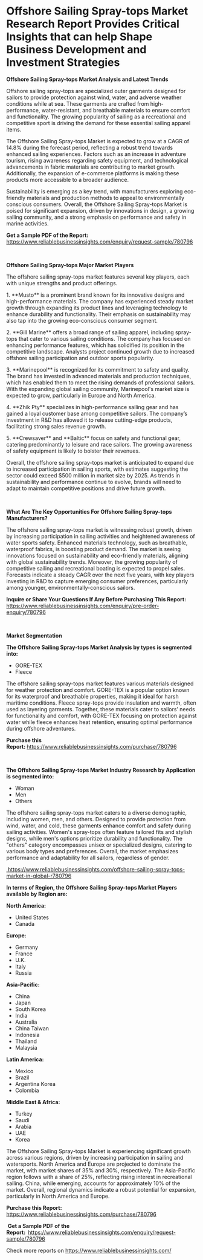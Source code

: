 <p><h1>Offshore Sailing Spray-tops Market Research Report Provides Critical Insights that can help Shape Business Development and Investment Strategies</h1></p><p><strong>Offshore Sailing Spray-tops Market Analysis and Latest Trends</strong></p>
<p><p>Offshore sailing spray-tops are specialized outer garments designed for sailors to provide protection against wind, water, and adverse weather conditions while at sea. These garments are crafted from high-performance, water-resistant, and breathable materials to ensure comfort and functionality. The growing popularity of sailing as a recreational and competitive sport is driving the demand for these essential sailing apparel items.</p><p>The Offshore Sailing Spray-tops Market is expected to grow at a CAGR of 14.8% during the forecast period, reflecting a robust trend towards enhanced sailing experiences. Factors such as an increase in adventure tourism, rising awareness regarding safety equipment, and technological advancements in fabric materials are contributing to market growth. Additionally, the expansion of e-commerce platforms is making these products more accessible to a broader audience. </p><p>Sustainability is emerging as a key trend, with manufacturers exploring eco-friendly materials and production methods to appeal to environmentally conscious consumers. Overall, the Offshore Sailing Spray-tops Market is poised for significant expansion, driven by innovations in design, a growing sailing community, and a strong emphasis on performance and safety in marine activities.</p></p>
<p><strong>Get a Sample PDF of the Report:&nbsp;</strong> <a href="https://www.reliablebusinessinsights.com/enquiry/request-sample/780796?utm_campaign=3134&utm_medium=2&utm_source=Github&utm_content=ia&utm_term=26032025&utm_id=offshore-sailing-spray-tops">https://www.reliablebusinessinsights.com/enquiry/request-sample/780796</a></p>
<p>&nbsp;</p>
<p><strong>Offshore Sailing Spray-tops Major Market Players</strong></p>
<p><p>The offshore sailing spray-tops market features several key players, each with unique strengths and product offerings. </p><p>1. **Musto** is a prominent brand known for its innovative designs and high-performance materials. The company has experienced steady market growth through expanding its product lines and leveraging technology to enhance durability and functionality. Their emphasis on sustainability may also tap into the growing eco-conscious consumer segment.</p><p>2. **Gill Marine** offers a broad range of sailing apparel, including spray-tops that cater to various sailing conditions. The company has focused on enhancing performance features, which has solidified its position in the competitive landscape. Analysts project continued growth due to increased offshore sailing participation and outdoor sports popularity.</p><p>3. **Marinepool** is recognized for its commitment to safety and quality. The brand has invested in advanced materials and production techniques, which has enabled them to meet the rising demands of professional sailors. With the expanding global sailing community, Marinepool's market size is expected to grow, particularly in Europe and North America.</p><p>4. **Zhik Pty** specializes in high-performance sailing gear and has gained a loyal customer base among competitive sailors. The company’s investment in R&D has allowed it to release cutting-edge products, facilitating strong sales revenue growth. </p><p>5. **Crewsaver** and **Baltic** focus on safety and functional gear, catering predominantly to leisure and race sailors. The growing awareness of safety equipment is likely to bolster their revenues.</p><p>Overall, the offshore sailing spray-tops market is anticipated to expand due to increased participation in sailing sports, with estimates suggesting the sector could exceed $500 million in market size by 2025. As trends in sustainability and performance continue to evolve, brands will need to adapt to maintain competitive positions and drive future growth.</p></p>
<p>&nbsp;</p>
<p><strong>What Are The Key Opportunities For Offshore Sailing Spray-tops Manufacturers?</strong></p>
<p><p>The offshore sailing spray-tops market is witnessing robust growth, driven by increasing participation in sailing activities and heightened awareness of water sports safety. Enhanced materials technology, such as breathable, waterproof fabrics, is boosting product demand. The market is seeing innovations focused on sustainability and eco-friendly materials, aligning with global sustainability trends. Moreover, the growing popularity of competitive sailing and recreational boating is expected to propel sales. Forecasts indicate a steady CAGR over the next five years, with key players investing in R&D to capture emerging consumer preferences, particularly among younger, environmentally-conscious sailors.</p></p>
<p><strong>Inquire or Share Your Questions If Any Before Purchasing This Report:</strong> <a href="https://www.reliablebusinessinsights.com/enquiry/pre-order-enquiry/780796?utm_campaign=3134&utm_medium=2&utm_source=Github&utm_content=ia&utm_term=26032025&utm_id=offshore-sailing-spray-tops">https://www.reliablebusinessinsights.com/enquiry/pre-order-enquiry/780796</a></p>
<p>&nbsp;</p>
<p><strong>Market Segmentation</strong></p>
<p><strong>The Offshore Sailing Spray-tops Market Analysis by types is segmented into:</strong></p>
<p><ul><li>GORE-TEX</li><li>Fleece</li></ul></p>
<p><p>The offshore sailing spray-tops market features various materials designed for weather protection and comfort. GORE-TEX is a popular option known for its waterproof and breathable properties, making it ideal for harsh maritime conditions. Fleece spray-tops provide insulation and warmth, often used as layering garments. Together, these materials cater to sailors’ needs for functionality and comfort, with GORE-TEX focusing on protection against water while fleece enhances heat retention, ensuring optimal performance during offshore adventures.</p></p>
<p><strong>Purchase this Report:&nbsp;</strong><a href="https://www.reliablebusinessinsights.com/purchase/780796?utm_campaign=3134&utm_medium=2&utm_source=Github&utm_content=ia&utm_term=26032025&utm_id=offshore-sailing-spray-tops">https://www.reliablebusinessinsights.com/purchase/780796</a></p>
<p>&nbsp;</p>
<p><strong>The Offshore Sailing Spray-tops Market Industry Research by Application is segmented into:</strong></p>
<p><ul><li>Woman</li><li>Men</li><li>Others</li></ul></p>
<p><p>The offshore sailing spray-tops market caters to a diverse demographic, including women, men, and others. Designed to provide protection from wind, water, and cold, these garments enhance comfort and safety during sailing activities. Women's spray-tops often feature tailored fits and stylish designs, while men's options prioritize durability and functionality. The "others" category encompasses unisex or specialized designs, catering to various body types and preferences. Overall, the market emphasizes performance and adaptability for all sailors, regardless of gender.</p></p>
<p><a href="https://www.reliablebusinessinsights.com/offshore-sailing-spray-tops-market-in-global-r780796?utm_campaign=3134&utm_medium=2&utm_source=Github&utm_content=ia&utm_term=26032025&utm_id=offshore-sailing-spray-tops">&nbsp;https://www.reliablebusinessinsights.com/offshore-sailing-spray-tops-market-in-global-r780796</a></p>
<p><strong>In terms of Region, the Offshore Sailing Spray-tops Market Players available by Region are:</strong></p>
<p>
    <p> <strong> North America: </strong>
        <ul>
            <li>United States</li>
            <li>Canada</li>
        </ul>
        </p> 
    <p> <strong> Europe: </strong>
        <ul>
            <li>Germany</li>
            <li>France</li>
            <li>U.K.</li>
            <li>Italy</li>
            <li>Russia</li>
        </ul>
        </p> 
    <p> <strong> Asia-Pacific: </strong>
        <ul>
            <li>China</li>
            <li>Japan</li>
            <li>South Korea</li>
            <li>India</li>
            <li>Australia</li>
            <li>China Taiwan</li>
            <li>Indonesia</li>
            <li>Thailand</li>
            <li>Malaysia</li>
        </ul>
        </p> 
    <p> <strong> Latin America: </strong>
        <ul>
            <li>Mexico</li>
            <li>Brazil</li>
            <li>Argentina Korea</li>
            <li>Colombia</li>
        </ul>
        </p> 
    <p> <strong> Middle East & Africa: </strong>
        <ul>
            <li>Turkey</li>
            <li>Saudi</li>
            <li>Arabia</li>
            <li>UAE</li>
            <li>Korea</li>
        </ul>
    </p>
    </p>
<p><p>The Offshore Sailing Spray-tops Market is experiencing significant growth across various regions, driven by increasing participation in sailing and watersports. North America and Europe are projected to dominate the market, with market shares of 35% and 30%, respectively. The Asia-Pacific region follows with a share of 25%, reflecting rising interest in recreational sailing. China, while emerging, accounts for approximately 10% of the market. Overall, regional dynamics indicate a robust potential for expansion, particularly in North America and Europe.</p></p>
<p><strong>Purchase this Report: </strong><a href="https://www.reliablebusinessinsights.com/purchase/780796?utm_campaign=3134&utm_medium=2&utm_source=Github&utm_content=ia&utm_term=26032025&utm_id=offshore-sailing-spray-tops">https://www.reliablebusinessinsights.com/purchase/780796</a></p>
<p>&nbsp;<strong>Get a Sample PDF of the Report:&nbsp;&nbsp;</strong><a href="https://www.reliablebusinessinsights.com/enquiry/request-sample/780796?utm_campaign=3134&utm_medium=2&utm_source=Github&utm_content=ia&utm_term=26032025&utm_id=offshore-sailing-spray-tops">https://www.reliablebusinessinsights.com/enquiry/request-sample/780796</a></p>
<p><strong></strong></p>
<p>Check more reports on <a href="https://www.reliablebusinessinsights.com/?utm_campaign=3134&utm_medium=2&utm_source=Github&utm_content=ia&utm_term=26032025&utm_id=offshore-sailing-spray-tops">https://www.reliablebusinessinsights.com/</a></p>